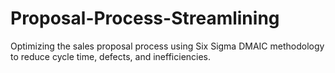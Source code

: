 # Proposal-Process-Streamlining
Optimizing the sales proposal process using Six Sigma DMAIC methodology to reduce cycle time, defects, and inefficiencies.

